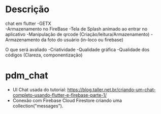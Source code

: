 # Descrição
chat em flutter
    -GETX  
    -Armazenamento no FireBase 
    -Tela de Splash animado ao entrar no aplicativo 
    -Manipulação de  qrcode  (Criação/leitura/Armazenamento) 
    -Armazenamento da foto do usuário (in-loco ou firebase) 

O que será avaliado 
    -Criatividade 
    -Qualidade gráfica 
    -Qualidade dos códigos (Clareza, componentização)

# pdm_chat

- UI Chat usada do tutorial: https://blog.taller.net.br/criando-um-chat-completo-usando-flutter-e-firebase-parte-1/
- Conexão com Firebase Cloud Firestore criando uma collection("messages").
